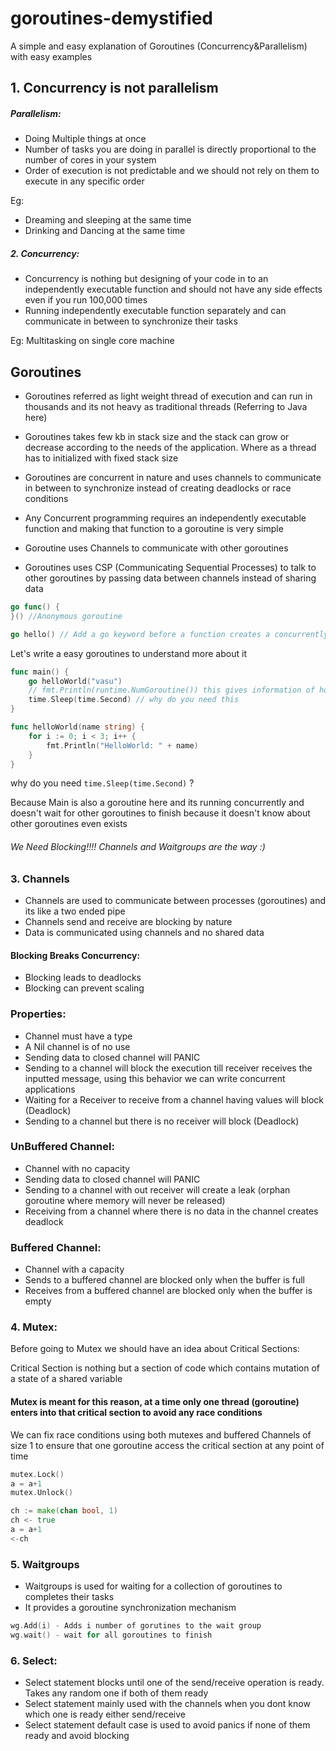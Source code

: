 # goroutines-demystified
A simple and easy explanation of Goroutines (Concurrency&amp;Parallelism) with easy examples

## 1. Concurrency is not parallelism
##### **Parallelism**:
* Doing Multiple things at once
* Number of tasks you are doing in parallel is directly proportional to the number of cores in your system
* Order of execution is not predictable and we should not rely on them to execute in any specific order

Eg:
* Dreaming and sleeping at the same time
* Drinking and Dancing at the same time


##### 2. Concurrency:
* Concurrency is nothing but designing of your code in to an independently executable function and should not have any side effects even if you  run 100,000 times
* Running independently executable function separately and can communicate in between to synchronize their tasks

Eg: Multitasking on single core machine
 
Goroutines
--- 
* Goroutines referred as light weight thread of execution and can run in thousands and its not heavy as 
traditional threads (Referring to Java here)

* Goroutines takes few kb in stack size and the stack can grow or decrease according to the needs of the application.
Where as a thread has to initialized with fixed stack size

* Goroutines are concurrent in nature and uses channels to communicate in between to synchronize instead of creating deadlocks or race conditions

* Any Concurrent programming requires an independently executable function and making that function to a goroutine is very simple

* Goroutine uses Channels to communicate with other goroutines 

* Goroutines uses CSP (Communicating Sequential Processes) to talk to other goroutines by passing data between channels instead of sharing data
```go
go func() {
}() //Anonymous goroutine

go hello() // Add a go keyword before a function creates a concurrently running goroutine
```

Let's write a easy goroutines to understand more about it

```go
func main() {
	go helloWorld("vasu")
	// fmt.Println(runtime.NumGoroutine()) this gives information of how many goroutines exists at that point
	time.Sleep(time.Second) // why do you need this
}

func helloWorld(name string) {
	for i := 0; i < 3; i++ {
		fmt.Println("HelloWorld: " + name)
	}
}
```

why do you need `time.Sleep(time.Second)` ?

Because Main is also a goroutine here and its running concurrently and doesn't wait for other goroutines to finish because it 
doesn't know about other goroutines even exists

###### We Need Blocking!!!! Channels and Waitgroups are the way :)


### 3. Channels
 * Channels are used to communicate between processes (goroutines) and its like a two ended pipe
 * Channels send and receive are blocking by nature
 * Data is communicated using channels and no shared data
 
 #### Blocking Breaks Concurrency:
 * Blocking leads to deadlocks
 * Blocking can prevent scaling 
 
 ### Properties:
 * Channel must have a type 
 * A Nil channel is of no use 
 * Sending data to closed channel will PANIC
 * Sending to a channel will block the execution till receiver receives the inputted message, using this behavior we can write concurrent applications
 * Waiting for a Receiver to receive from a channel having values will block (Deadlock)
 * Sending to a channel but there is no receiver will block (Deadlock)
 
 ### UnBuffered Channel:
 * Channel with no capacity
 * Sending data to closed channel will PANIC
 * Sending to a channel with out receiver will create a leak (orphan goroutine where memory will never be released)
 * Receiving from a channel where there is no data in the channel creates deadlock
 
 ### Buffered Channel:
 * Channel with a capacity
 * Sends to a buffered channel are blocked only when the buffer is full
 * Receives from a buffered channel are blocked only when the buffer is empty

### 4. Mutex:
 Before going to Mutex we should have an idea about Critical Sections:
 
 Critical Section is nothing but a section of code which contains mutation of a state of a shared variable 
 
 
 #### Mutex is meant for this reason, at a time only one thread (goroutine) enters into that critical section to avoid any race conditions
 
 We can fix race conditions using both mutexes and buffered Channels of size 1 to ensure that one goroutine access the critical section at any point of time
 ```go
 mutex.Lock()  
 a = a+1 
 mutex.Unlock()  
 ```
 
 ```go
 ch := make(chan bool, 1)
 ch <- true  
 a = a+1 
 <-ch
 ```

### 5. Waitgroups
* Waitgroups is used for waiting for a collection of goroutines to completes their tasks 
* It provides a goroutine synchronization mechanism

```go
wg.Add(i) - Adds i number of gorutines to the wait group 
wg.wait() - wait for all goroutines to finish
```


### 6. Select:
* Select statement blocks until one of the send/receive operation is ready. Takes any random one if both of them ready
* Select statement mainly used with the channels when you dont know which one is ready either send/receive
* Select statement default case is used to avoid panics if none of them ready and avoid blocking




